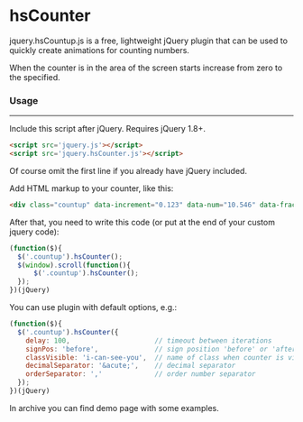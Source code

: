 hsCounter
=========

jquery.hsCountup.js is a free, lightweight jQuery plugin that can be used to quickly create animations for counting numbers.

When the counter is in the area of ​​the screen starts increase from zero to the specified.

### Usage
-----

Include this script after jQuery. Requires jQuery 1.8+.
``` html
<script src='jquery.js'></script>
<script src='jquery.hsCounter.js'></script>
```
Of course omit the first line if you already have jQuery included.

Add HTML markup to your counter, like this:
``` html
<div class="countup" data-increment="0.123" data-num="10.546" data-fractional="3">0</div> 
```

After that, you need to write this code (or put at the end of your custom jquery code):
``` javascript
(function($){
  $('.countup').hsCounter();
  $(window).scroll(function(){
      $('.countup').hsCounter();
  });
})(jQuery)
```

You can use plugin with default options, e.g.:
``` javascript
(function($){
  $('.countup').hsCounter({
    delay: 100,                     // timeout between iterations 
    signPos: 'before',              // sign position 'before' or 'after'
    classVisible: 'i-can-see-you',  // name of class when counter is visible on screen
    decimalSeparator: '&acute;',    // decimal separator
    orderSeparator: ','             // order number separator
  });
})(jQuery)
```

In archive you can find demo page with some examples.

